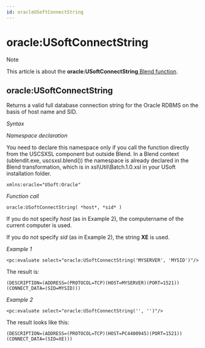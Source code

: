 ```yaml
---
id: oracleUSoftConnectString
---
```


# oracle:USoftConnectString



> [!NOTE]
> This article is about the **oracle:USoftConnectString**[ Blend function](/docs/Repositories/Blend%20functions).

## **oracle:USoftConnectString**

Returns a valid full database connection string for the Oracle RDBMS on the basis of host name and SID.

*Syntax*

*Namespace declaration*

You need to declare this namespace only if you call the function directly from the USCSXSL component but outside Blend. In a Blend context (ublendit.exe, uscsxsl.blend()) the namespace is already declared in the Blend transformation, which is in xsl\\Util\\Batch.1.0.xsl in your USoft installation folder.

```
xmlns:oracle="USoft:Oracle"
```

*Function call*

```
oracle:USoftConnectString( *host*, *sid* )
```

If you do not specify *host* (as in Example 2), the computername of the current computer is used.

If you do not specify *sid* (as in Example 2), the string **XE** is used.

*Example 1*

```language-xml
<pc:evaluate select="oracle:USoftConnectString('MYSERVER', 'MYSID')"/>
```

The result is:

```
(DESCRIPTION=(ADDRESS=(PROTOCOL=TCP)(HOST=MYSERVER)(PORT=1521))(CONNECT_DATA=(SID=MYSID)))
```

*Example 2*

```language-xml
<pc:evaluate select="oracle:USoftConnectString('', '')"/>
```

The result looks like this:

```
(DESCRIPTION=(ADDRESS=(PROTOCOL=TCP)(HOST=PC4400945)(PORT=1521))(CONNECT_DATA=(SID=XE)))
```

 